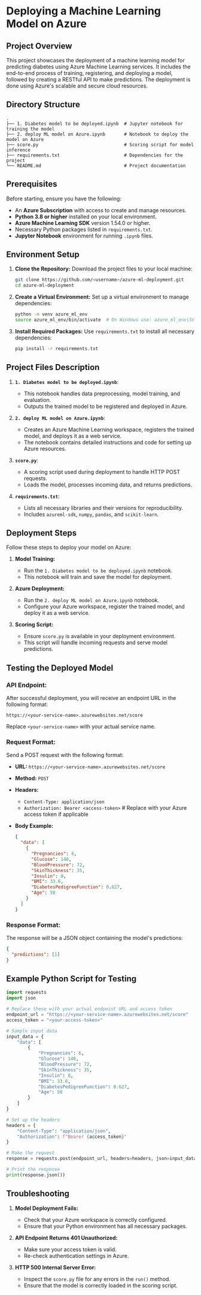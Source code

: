 
# **Deploying a Machine Learning Model on Azure**

## **Project Overview**
This project showcases the deployment of a machine learning model for predicting diabetes using Azure Machine Learning services. It includes the end-to-end process of training, registering, and deploying a model, followed by creating a RESTful API to make predictions. The deployment is done using Azure's scalable and secure cloud resources.

## **Directory Structure**
```
.
├── 1. Diabetes model to be deployed.ipynb  # Jupyter notebook for training the model
├── 2. deploy ML model on Azure.ipynb       # Notebook to deploy the model on Azure
├── score.py                                # Scoring script for model inference
├── requirements.txt                        # Dependencies for the project
└── README.md                               # Project documentation
```

## **Prerequisites**
Before starting, ensure you have the following:

- An **Azure Subscription** with access to create and manage resources.
- **Python 3.8 or higher** installed on your local environment.
- **Azure Machine Learning SDK** version 1.54.0 or higher.
- Necessary Python packages listed in `requirements.txt`.
- **Jupyter Notebook** environment for running `.ipynb` files.

## **Environment Setup**

1. **Clone the Repository:**
   Download the project files to your local machine:

   ```bash
   git clone https://github.com/<username>/azure-ml-deployment.git
   cd azure-ml-deployment
   ```

2. **Create a Virtual Environment:**
   Set up a virtual environment to manage dependencies:

   ```bash
   python -m venv azure_ml_env
   source azure_ml_env/bin/activate  # On Windows use: azure_ml_env\Scripts\activate
   ```

3. **Install Required Packages:**
   Use `requirements.txt` to install all necessary dependencies:

   ```bash
   pip install -r requirements.txt
   ```

## **Project Files Description**
1. **`1. Diabetes model to be deployed.ipynb`**:
   - This notebook handles data preprocessing, model training, and evaluation.
   - Outputs the trained model to be registered and deployed in Azure.

2. **`2. deploy ML model on Azure.ipynb`**:
   - Creates an Azure Machine Learning workspace, registers the trained model, and deploys it as a web service.
   - The notebook contains detailed instructions and code for setting up Azure resources.

3. **`score.py`**:
   - A scoring script used during deployment to handle HTTP POST requests.
   - Loads the model, processes incoming data, and returns predictions.

4. **`requirements.txt`**:
   - Lists all necessary libraries and their versions for reproducibility.
   - Includes `azureml-sdk`, `numpy`, `pandas`, and `scikit-learn`.

## **Deployment Steps**
Follow these steps to deploy your model on Azure:

1. **Model Training:**
   - Run the `1. Diabetes model to be deployed.ipynb` notebook.
   - This notebook will train and save the model for deployment.

2. **Azure Deployment:**
   - Run the `2. deploy ML model on Azure.ipynb` notebook.
   - Configure your Azure workspace, register the trained model, and deploy it as a web service.

3. **Scoring Script:**
   - Ensure `score.py` is available in your deployment environment.
   - This script will handle incoming requests and serve model predictions.

## **Testing the Deployed Model**

### **API Endpoint:**
After successful deployment, you will receive an endpoint URL in the following format:

```
https://<your-service-name>.azurewebsites.net/score
```

Replace `<your-service-name>` with your actual service name.

### **Request Format:**
Send a POST request with the following format:

- **URL:** `https://<your-service-name>.azurewebsites.net/score`
- **Method:** `POST`
- **Headers:**
  - `Content-Type: application/json`
  - `Authorization: Bearer <access-token>`  # Replace with your Azure access token if applicable

- **Body Example:**

  ```json
  {
    "data": [
      {
        "Pregnancies": 6,
        "Glucose": 148,
        "BloodPressure": 72,
        "SkinThickness": 35,
        "Insulin": 0,
        "BMI": 33.6,
        "DiabetesPedigreeFunction": 0.627,
        "Age": 50
      }
    ]
  }
  ```

### **Response Format:**
The response will be a JSON object containing the model's predictions:

```json
{
  "predictions": [1]
}
```

## **Example Python Script for Testing**
```python
import requests
import json

# Replace these with your actual endpoint URL and access token
endpoint_url = "https://<your-service-name>.azurewebsites.net/score"
access_token = "<your-access-token>"

# Sample input data
input_data = {
    "data": [
        {
            "Pregnancies": 6,
            "Glucose": 148,
            "BloodPressure": 72,
            "SkinThickness": 35,
            "Insulin": 0,
            "BMI": 33.6,
            "DiabetesPedigreeFunction": 0.627,
            "Age": 50
        }
    ]
}

# Set up the headers
headers = {
    "Content-Type": "application/json",
    "Authorization": f"Bearer {access_token}"
}

# Make the request
response = requests.post(endpoint_url, headers=headers, json=input_data)

# Print the response
print(response.json())
```

## **Troubleshooting**
1. **Model Deployment Fails:**
   - Check that your Azure workspace is correctly configured.
   - Ensure that your Python environment has all necessary packages.

2. **API Endpoint Returns 401 Unauthorized:**
   - Make sure your access token is valid.
   - Re-check authentication settings in Azure.

3. **HTTP 500 Internal Server Error:**
   - Inspect the `score.py` file for any errors in the `run()` method.
   - Ensure that the model is correctly loaded in the scoring script.

